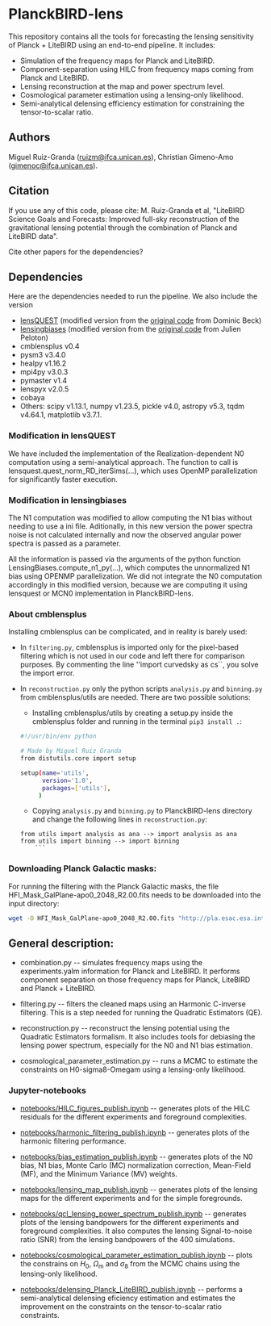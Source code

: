 # PlanckBIRD-lens

This repository contains all the tools for forecasting the lensing sensitivity of Planck + LiteBIRD using an end-to-end pipeline. It includes:

* Simulation of the frequency maps for Planck and LiteBIRD.
* Component-separation using HILC from frequency maps coming from Planck and LiteBIRD.
* Lensing reconstruction at the map and power spectrum level.
* Cosmological parameter estimation using a lensing-only likelihood.
* Semi-analytical delensing efficiency estimation for constraining the tensor-to-scalar ratio.

## Authors

Miguel Ruiz-Granda (ruizm@ifca.unican.es), Christian Gimeno-Amo (gimenoc@ifca.unican.es).

## Citation

If you use any of this code, please cite: M. Ruiz-Granda et al, "LiteBIRD Science Goals and Forecasts: Improved full-sky reconstruction of the gravitational lensing potential through the combination of Planck and LiteBIRD data".

Cite other papers for the dependencies?

## Dependencies

Here are the dependencies needed to run the pipeline. We also include the version

* [lensQUEST](https://github.com/miguelrgranda/lensquest) (modified version from the [original code](https://github.com/doicbek/lensquest) from Dominic Beck)
* [lensingbiases](https://github.com/miguelrgranda/lensingbiases) (modified version from the [original code](https://github.com/JulienPeloton/lensingbiases) from Julien Peloton) 
* cmblensplus v0.4
* pysm3 v3.4.0
* healpy v1.16.2
* mpi4py v3.0.3
* pymaster v1.4
* lenspyx v2.0.5
* cobaya
* Others: scipy v1.13.1, numpy v1.23.5, pickle v4.0, astropy v5.3, tqdm v4.64.1, matplotlib v3.7.1.
	
### Modification in lensQUEST

We have included the implementation of the Realization-dependent N0 computation using a semi-analytical approach. The function to call is lensquest.quest_norm_RD_iterSims(...), which uses OpenMP parallelization for significantly faster execution.

### Modification in lensingbiases

The N1 computation was modified to allow computing the N1 bias without needing to use a ini file. Aditionally, in this new version the power spectra noise is not calculated internally and now the observed angular power spectra is passed as a parameter. 

All the information is passed via the arguments of the python function LensingBiases.compute_n1_py(...), which computes the unnormalized N1 bias using OPENMP parallelization. We did not integrate the N0 computation accordingly in this modified version, because we are computing it using lensquest or MCN0 implementation in PlanckBIRD-lens.

### About cmblensplus

Installing cmblensplus can be complicated, and in reality is barely used:

* In ``filtering.py``, cmblensplus is imported only for the pixel-based filtering which is not used in our code and left there for comparison purposes. By commenting the line ''import curvedsky as cs``, you solve the import error. 

* In ``reconstruction.py`` only the python scripts ``analysis.py`` and ``binning.py`` from cmblensplus/utils are needed. There are two possible solutions:
	*  Installing cmblensplus/utils by creating a setup.py inside the cmblensplus folder and running in the terminal ``pip3 install .``:
 	```bash
  	#!/usr/bin/env python

	# Made by Miguel Ruiz Granda
	from distutils.core import setup
	
	setup(name='utils',
	      version='1.0',
	      packages=['utils'],
	     )
  	```
 	*    Copying ``analysis.py`` and ``binning.py`` to PlanckBIRD-lens directory and change the following lines in ``reconstruction.py``:
   	```python3
	from utils import analysis as ana --> import analysis as ana
	from utils import binning --> import binning
    	```
### Downloading Planck Galactic masks:

For running the filtering with the Planck Galactic masks, the file HFI_Mask_GalPlane-apo0_2048_R2.00.fits needs to be downloaded into the input directory:

```bash
wget -O HFI_Mask_GalPlane-apo0_2048_R2.00.fits "http://pla.esac.esa.int/pla/aio/product-action?MAP.MAP_ID=HFI_Mask_GalPlane-apo0_2048_R2.00.fits"
```

## General description:
	
* combination.py -- simulates frequency maps using the experiments.yalm information for Planck and LiteBIRD. It performs component separation on those frequency maps for Planck, LiteBIRD and Planck + LiteBIRD.

* filtering.py -- filters the cleaned maps using an Harmonic C-inverse filtering. This is a step needed for running the Quadratic Estimators (QE).

* reconstruction.py -- reconstruct the lensing potential using the Quadratic Estimators formalism. It also includes tools for debiasing the lensing power spectrum, especially for the N0 and N1 bias estimation.

* cosmological_parameter_estimation.py -- runs a MCMC to estimate the constraints on H0-sigma8-Omegam using a lensing-only likelihood.

### Jupyter-notebooks

* [notebooks/HILC_figures_publish.ipynb](https://github.com/miguelrgranda/PlanckBIRD-lens/blob/main/notebooks/HILC_figures_publish.ipynb) -- generates plots of the HILC residuals for the different experiments and foreground complexities.

* [notebooks/harmonic_filtering_publish.ipynb](https://github.com/miguelrgranda/PlanckBIRD-lens/blob/main/notebooks/harmonic_filtering_publish.ipynb) -- generates plots of the harmonic filtering performance.
    
* [notebooks/bias_estimation_publish.ipynb](https://github.com/miguelrgranda/PlanckBIRD-lens/blob/main/notebooks/bias_estimation_publish.ipynb) -- generates plots of the N0 bias, N1 bias, Monte Carlo (MC) normalization correction, Mean-Field (MF), and the Minimum Variance (MV) weights.

* [notebooks/lensing_map_publish.ipynb](https://github.com/miguelrgranda/PlanckBIRD-lens/blob/main/notebooks/lensing_map_publish.ipynb) -- generates plots of the lensing maps for the different experiments and for the simple foregrounds.

* [notebooks/qcl_lensing_power_spectrum_publish.ipynb](https://github.com/miguelrgranda/PlanckBIRD-lens/blob/main/notebooks/qcl_lensing_power_spectrum_publish.ipynb) -- generates plots of the lensing bandpowers for the different experiments and foreground complexities. It also computes the lensing Signal-to-noise ratio (SNR) from the lensing bandpowers of the 400 simulations.

* [notebooks/cosmological_parameter_estimation_publish.ipynb](https://github.com/miguelrgranda/PlanckBIRD-lens/blob/main/notebooks/cosmological_parameter_estimation_publish.ipynb) -- plots the constrains on $H_0$, $\Omega_\mathrm{m}$ and $\sigma_8$ from the MCMC chains using the lensing-only likelihood.
  
* [notebooks/delensing_Planck_LiteBIRD_publish.ipynb](https://github.com/miguelrgranda/PlanckBIRD-lens/blob/main/notebooks/delensing_Planck_LiteBIRD_publish.ipynb) -- performs a semi-analytical delensing eficiency estimation and estimates the improvement on the constraints on the tensor-to-scalar ratio constraints.


